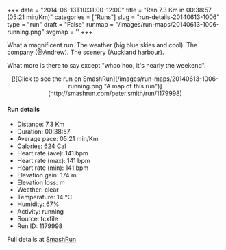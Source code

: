 +++
date = "2014-06-13T10:31:00-12:00"
title = "Ran 7.3 Km in 00:38:57 (05:21 min/Km)"
categories = ["Runs"]
slug = "run-details-20140613-1006"
type = "run"
draft = "False"
runmap = "/images/run-maps/20140613-1006-running.png"
svgmap = '<polyline points="2 52, 2 52, 2 52, 0 60, 1 61, 9 54, 13 48, 15 47, 21 45, 26 43, 32 46, 32 46, 37 42, 39 39, 53 39, 61 39, 66 42, 76 51, 79 53, 90 55, 100 55, 92 56, 83 54, 76 51, 64 41, 58 39, 45 38, 38 39, 33 46, 25 43, 20 45, 13 49, 9 53">'
+++

What a magnificent run. The weather (big blue skies and cool). The company (@Andrew). The scenery (Auckland harbour).  

What more is there to say except "whoo hoo, it's nearly the weekend". 



<!--more-->

<center>
[![Click to see the run on SmashRun](/images/run-maps/20140613-1006-running.png "A map of this run")](http://smashrun.com/peter.smith/run/1179998)
</center>

#### Run details

* Distance: 7.3 Km
* Duration: 00:38:57
* Average pace: 05:21 min/Km
* Calories: 624 Cal
* Heart rate (ave): 141 bpm
* Heart rate (max): 141 bpm
* Heart rate (min): 141 bpm
* Elevation gain: 174 m
* Elevation loss:  m
* Weather: clear
* Temperature: 14 &deg;C
* Humidity: 67%
* Activity: running
* Source: tcxfile
* Run ID: 1179998

Full details at [SmashRun](http://smashrun.com/peter.smith/run/1179998)